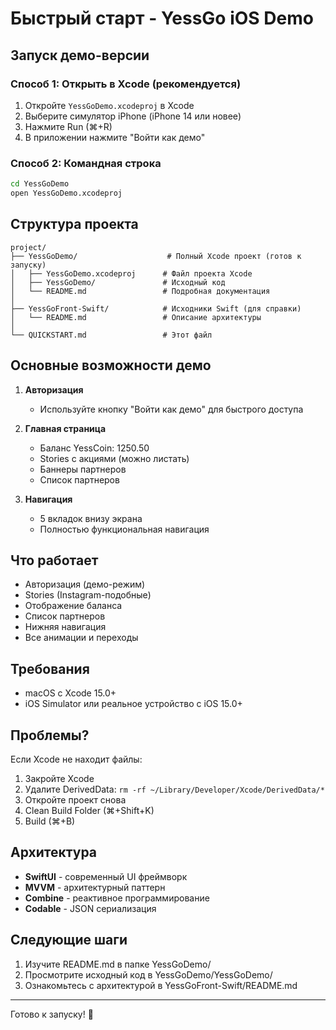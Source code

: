 # Быстрый старт - YessGo iOS Demo

## Запуск демо-версии

### Способ 1: Открыть в Xcode (рекомендуется)

1. Откройте `YessGoDemo.xcodeproj` в Xcode
2. Выберите симулятор iPhone (iPhone 14 или новее)
3. Нажмите Run (⌘+R)
4. В приложении нажмите "Войти как демо"

### Способ 2: Командная строка

```bash
cd YessGoDemo
open YessGoDemo.xcodeproj
```

## Структура проекта

```
project/
├── YessGoDemo/                    # Полный Xcode проект (готов к запуску)
│   ├── YessGoDemo.xcodeproj      # Файл проекта Xcode
│   ├── YessGoDemo/               # Исходный код
│   └── README.md                 # Подробная документация
│
├── YessGoFront-Swift/            # Исходники Swift (для справки)
│   └── README.md                 # Описание архитектуры
│
└── QUICKSTART.md                 # Этот файл
```

## Основные возможности демо

1. **Авторизация**
   - Используйте кнопку "Войти как демо" для быстрого доступа

2. **Главная страница**
   - Баланс YessCoin: 1250.50
   - Stories с акциями (можно листать)
   - Баннеры партнеров
   - Список партнеров

3. **Навигация**
   - 5 вкладок внизу экрана
   - Полностью функциональная навигация

## Что работает

- Авторизация (демо-режим)
- Stories (Instagram-подобные)
- Отображение баланса
- Список партнеров
- Нижняя навигация
- Все анимации и переходы

## Требования

- macOS с Xcode 15.0+
- iOS Simulator или реальное устройство с iOS 15.0+

## Проблемы?

Если Xcode не находит файлы:
1. Закройте Xcode
2. Удалите DerivedData: `rm -rf ~/Library/Developer/Xcode/DerivedData/*`
3. Откройте проект снова
4. Clean Build Folder (⌘+Shift+K)
5. Build (⌘+B)

## Архитектура

- **SwiftUI** - современный UI фреймворк
- **MVVM** - архитектурный паттерн
- **Combine** - реактивное программирование
- **Codable** - JSON сериализация

## Следующие шаги

1. Изучите README.md в папке YessGoDemo/
2. Просмотрите исходный код в YessGoDemo/YessGoDemo/
3. Ознакомьтесь с архитектурой в YessGoFront-Swift/README.md

---

Готово к запуску! 🚀
